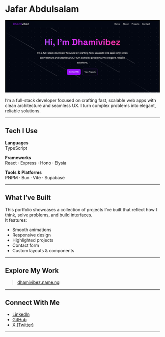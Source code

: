 # Jafar Abdulsalam

![Portfolio Preview](./public/preview.png)

I’m a full-stack developer focused on crafting fast, scalable web apps with clean architecture and seamless UX. I turn complex problems into elegant, reliable solutions.

---

##  Tech I Use

**Languages**  
TypeScript

**Frameworks**  
React · Express · Hono · Elysia

**Tools & Platforms**  
PNPM · Bun · Vite · Supabase

---

##  What I’ve Built

This portfolio showcases a collection of projects I’ve built that reflect how I think, solve problems, and build interfaces.  
It features:

- Smooth animations  
- Responsive design  
- Highlighted projects  
- Contact form  
- Custom layouts & components

---

## Explore My Work

> [dhamivibez.name.ng](https://dhamivibez.name.ng)

---

## Connect With Me

- [LinkedIn](https://linkedin.com/in/dhamivibez)  
- [GitHub](https://github.com/dhamivibez)  
- [X (Twitter)](https://x.com/0xdhamivibez)

---
